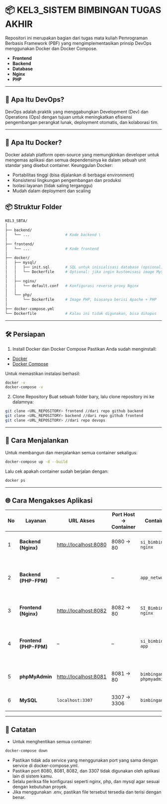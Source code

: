 # 📦 KEL3_SISTEM BIMBINGAN TUGAS AKHIR 

Repositori ini merupakan bagian dari tugas mata kuliah Pemrograman Berbasis Framework (PBF) yang mengimplementasikan prinsip DevOps menggunakan Docker dan Docker Compose.
- **Frontend**
- **Backend**
- **Database**
- **Nginx**
- **PHP**

---

## 🔧 Apa Itu DevOps?
DevOps adalah praktik yang menggabungkan Development (Dev) dan Operations (Ops) dengan tujuan untuk meningkatkan efisiensi pengembangan perangkat lunak, deployment otomatis, dan kolaborasi tim.

---

## 🐳 Apa Itu Docker?
Docker adalah platform open-source yang memungkinkan developer untuk mengemas aplikasi dan semua dependensinya ke dalam sebuah unit standar yang disebut container.
Keunggulan Docker:
- Portabilitas tinggi (bisa dijalankan di berbagai environment)
- Konsistensi lingkungan pengembangan dan produksi
- Isolasi layanan (tidak saling terganggu)
- Mudah dalam deployment dan scaling

## 📦 Struktur Folder
```bash
KEL3_SBTA/
│
├── backend/
│   └── ...                # Kode backend \
│
├── frontend/
│   └── ...                # Kode frontend 
│
├── docker/
│   ├── mysql/
│   │   ├── init.sql       # SQL untuk inisialisasi database (opsional)
│   │   └── Dockerfile     # Optional: jika ingin kustomisasi image MySQL
│   │
│   ├── nginx/
│   │   └── default.conf   # Konfigurasi reverse proxy Nginx
│   │
│   └── php/
│       └── Dockerfile     # Image PHP, biasanya berisi Apache + PHP
│
├── docker-compose.yml
└── Dockerfile             # Kalau ini tidak digunakan, bisa dihapus

```
---

## 🛠️ Persiapan

1. Install Docker dan Docker Compose
Pastikan Anda sudah menginstall:
- [Docker](https://www.docker.com/)
- [Docker Compose](https://docs.docker.com/compose/)

Untuk memastikan instalasi berhasil:
```bash
docker -v
docker-compose -v
```

2. Clone Repository
Buat sebuah folder bary, lalu clone repository ini ke dalamnya:
```bash
git clone <URL_REPOSITORY> frontend //dari repo github backend
git clone <URL_REPOSITORY> backend //dari repo github frontend
git clone <URL_REPOSITORY> //dari repo devops

```
---

## 🚀 Cara Menjalankan 
Untuk membangun dan menjalankan semua container sekaligus:
```bash
docker-compose up -d --build
```
Lalu cek apakah container sudah berjalan dengan:
```bash
docker ps
```
----

## 🌐 Cara Mengakses Aplikasi
| No | Layanan                | URL Akses                                      | Port Host → Container | Container Name             | Deskripsi                                            |
| -- | ---------------------- | ---------------------------------------------- | --------------------- | -------------------------- | ---------------------------------------------------- |
| 1  | **Backend (Nginx)**    | [http://localhost:8080](http://localhost:8080) | 8080 → 80             | `si_bimbingan_ta-nginx`    | Web server Nginx untuk backend PHP                   |
| 2  | **Backend (PHP-FPM)**  | –                                              | –                     | `app_network`              | Menjalankan kode PHP backend (tanpa akses langsung)  |
| 3  | **Frontend (Nginx)**   | [http://localhost:8082](http://localhost:8082) | 8082 → 80             | `SI_Bimbingan_TA_fe-nginx` | Web server Nginx untuk frontend PHP                  |
| 4  | **Frontend (PHP-FPM)** | –                                              | –                     | `si_bimbingan_ta_fe-app`   | Menjalankan kode PHP frontend (tanpa akses langsung) |
| 5  | **phpMyAdmin**         | [http://localhost:8081](http://localhost:8081) | 8081 → 80             | `bimbingan-phpmyadmin`     | Antarmuka GUI untuk database MySQL                   |
| 6  | **MySQL**              | `localhost:3307`                               | 3307 → 3306           | `bimbingan`                | Layanan database MySQL                               |

----

## 📌 Catatan
- Untuk menghentikan semua container:
```bash
docker-compose down
```
- Pastikan tidak ada service yang menggunakan port yang sama dengan service di docker-compose.yml.
- Pastikan port 8080, 8081, 8082, dan 3307 tidak digunakan oleh aplikasi lain di sistem kamu.
- Selalu periksa file konfigurasi seperti nginx, php, dan mysql agar sesuai dengan kebutuhan proyek.
- Jika menggunakan .env, pastikan file tersebut tersedia dan terisi dengan benar.
